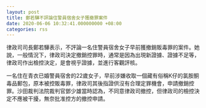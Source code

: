 ```yaml
---
layout: post
title: 鄭若驊不評論住警員宿舍女子獲撤罪案件
date: 2020-06-06 10:32:41.000000000 +08:00
categories: rss
---
```


律政司司長鄭若驊表示，不評論一名住警員宿舍女子早前獲撤銷販毒罪的案件。她說，一般情況下，律政司決定撤銷控罪時，通常是因為出現新證據、證據不足等，律政司作出檢控決定，是會視乎證據，並進行客觀評核。

一名住在青衣已婚警員宿舍的22歲女子，早前涉嫌收取一個藏有俗稱K仔的氯胺酮毒品郵包，原本被控販毒罪，律政司其後指證供沒有合理定罪機會，申請撤銷控罪。沙田裁判法院裁判官鄧少雄當時認為，不同意律政司撤控，但律政司的檢控決定不應被干擾，無奈批准控方的撤控申請。
